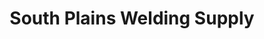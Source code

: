 ---
title: "South Plains Welding Supply"
url: /levelland/south-plains-welding-supply/
shop: trade
---